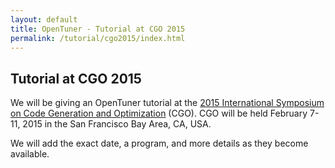 ```yaml
---
layout: default
title: OpenTuner - Tutorial at CGO 2015
permalink: /tutorial/cgo2015/index.html
---
```


Tutorial at CGO 2015
---------------

We will be giving an OpenTuner tutorial at the [2015 International Symposium
on Code Generation and Optimization][cgo] (CGO).  CGO will be held February
7-11, 2015 in the San Francisco Bay Area, CA, USA.

We will add the exact date, a program, and more details as they become available.

[cgo]: http://cgo.org/cgo2015/

